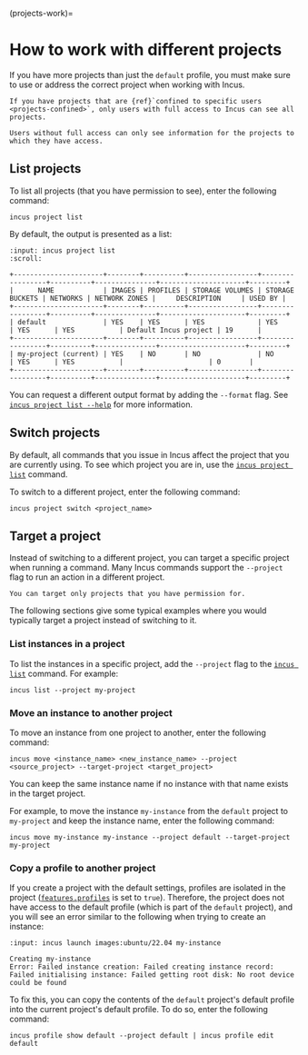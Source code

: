 (projects-work)=
# How to work with different projects

If you have more projects than just the `default` profile, you must make sure to use or address the correct project when working with Incus.

```{note}
If you have projects that are {ref}`confined to specific users <projects-confined>`, only users with full access to Incus can see all projects.

Users without full access can only see information for the projects to which they have access.
```

## List projects

To list all projects (that you have permission to see), enter the following command:

    incus project list

By default, the output is presented as a list:

```{terminal}
:input: incus project list
:scroll:

+----------------------+--------+----------+-----------------+-----------------+----------+---------------+---------------------+---------+
|      NAME            | IMAGES | PROFILES | STORAGE VOLUMES | STORAGE BUCKETS | NETWORKS | NETWORK ZONES |     DESCRIPTION     | USED BY |
+----------------------+--------+----------+-----------------+-----------------+----------+---------------+---------------------+---------+
| default              | YES    | YES      | YES             | YES             | YES      | YES           | Default Incus project | 19      |
+----------------------+--------+----------+-----------------+-----------------+----------+---------------+---------------------+---------+
| my-project (current) | YES    | NO       | NO              | NO              | YES      | YES           |                     | 0       |
+----------------------+--------+----------+-----------------+-----------------+----------+---------------+---------------------+---------+
```

You can request a different output format by adding the `--format` flag.
See [`incus project list --help`](incus_project_list.md) for more information.

## Switch projects

By default, all commands that you issue in Incus affect the project that you are currently using.
To see which project you are in, use the [`incus project list`](incus_project_list.md) command.

To switch to a different project, enter the following command:

    incus project switch <project_name>

## Target a project

Instead of switching to a different project, you can target a specific project when running a command.
Many Incus commands support the `--project` flag to run an action in a different project.

```{note}
You can target only projects that you have permission for.
```

The following sections give some typical examples where you would typically target a project instead of switching to it.

### List instances in a project

To list the instances in a specific project, add the `--project` flag to the [`incus list`](incus_list.md) command.
For example:

    incus list --project my-project

### Move an instance to another project

To move an instance from one project to another, enter the following command:

    incus move <instance_name> <new_instance_name> --project <source_project> --target-project <target_project>

You can keep the same instance name if no instance with that name exists in the target project.

For example, to move the instance `my-instance` from the `default` project to `my-project` and keep the instance name, enter the following command:

    incus move my-instance my-instance --project default --target-project my-project

### Copy a profile to another project

If you create a project with the default settings, profiles are isolated in the project ([`features.profiles`](project-features) is set to `true`).
Therefore, the project does not have access to the default profile (which is part of the `default` project), and you will see an error similar to the following when trying to create an instance:

```{terminal}
:input: incus launch images:ubuntu/22.04 my-instance

Creating my-instance
Error: Failed instance creation: Failed creating instance record: Failed initialising instance: Failed getting root disk: No root device could be found
```

To fix this, you can copy the contents of the `default` project's default profile into the current project's default profile.
To do so, enter the following command:

    incus profile show default --project default | incus profile edit default
